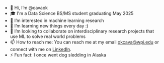 - 👋 Hi, I’m @cavaok
- 🎓 I'm a Data Science BS/MS student graduating May 2025
- 👀 I’m interested in machine learning research
- 🌱 I’m learning new things every day :)
- 💞️ I’m looking to collaborate on interdisciplinary research projects that use ML to solve real world problems
- 📫 How to reach me: You can reach me at my email okcava@wpi.edu or connect with me on [LinkedIn](https://linkedin.com/in/cavaok).
- ⚡ Fun fact: I once went dog sledding in Alaska

<!---
cavaok/cavaok is a ✨ special ✨ repository because its `README.md` (this file) appears on your GitHub profile.
You can click the Preview link to take a look at your changes.
--->
